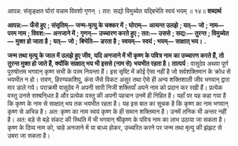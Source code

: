 

आपन्न: संसृङ्क्षत घोरां यन्नाम विवशो गृणन् । तत: सद्यो विमुच्येत यद्बिभेति स्वयं भयम् ॥ १४॥ **शब्दार्थ** 

**आपन्न:—** **फँसे हुए** **; संसृतिम्—** **जन्म-मृत्यु के चक्कर में** **; घोराम्—** **अत्यन्त उलझे** **; यत्—** **जो** **; नाम—** **परम नाम** **; विवश:—** **अनजाने में** **; गृणन्—** **उच्चारण करते हुए** **; तत:—** **उससे** **; सद्य:—** **तुरन्त** **; विमुच्येत—** **मुक्त हो जाता है** **; यत्—** **जो** **;** **बिभेति—** **डरता है** **; स्वयम्—** **स्वयं** **; भयम्—** **साक्षात् भय।** **.** 

**जन्म तथा मृत्यु के जाल में उलझे हुए जीव, यदि अनजाने में भी कृष्ण के पवित्र नाम** **का उच्चारण करते हैं, तो तुरन्त मुक्त हो जाते हैं, क्योंकि साक्षात् भय भी इससे (नाम से)** **भयभीत रहता है।** **तात्पर्य** : वासुदेव अथवा पूर्ण पुरुषोत्तम भगवान् कृष्ण सभी के परम नियन्ता हैं। इस सृष्टि में कोई ऐसा नहीं है जो सर्वशक्तिमान के क्रोध से भयभीत न हो। रावण, हिरण्यकशिपु, कंस जैसे विकट असुर तथा ऐसे ही अन्य शक्तिशाली जीव भगवान् द्वारा मार डाले गये। पराक्रमी वासुदेव ने अपनी सारी निजी शक्तियाँ अपने नाम को प्रदान कर रखी हैं। प्रत्येक वस्तु उनसे सश्बनि्धत है और प्रत्येक वस्तु की अपनी पहचान उनमें ही निहित है। यहाँ पर यह कहा गया है कि कृष्ण के नाम से साक्षात् भय तक भयभीत रहता है। यह इस बात का सूचक है कि कृष्ण का नाम भगवान् कृष्ण से अभिन्न है। अत: कृष्ण का नाम स्वयं कृष्ण के ही समान शक्तिमान है। उनमें तनिक भी अन्तर नहीं है। अत: बड़े से बड़े संकट की स्थिति में भी भगवान् श्रीकृष्ण के पवित्र नाम का लाभ उठाया जा सकता है। कृष्ण के दिव्य नाम को, चाहे अनजाने में या बाध्य होकर, उच्चरित करने पर जन्म तथा मृत्यु की झंझट से उबरा जा सकता है। 